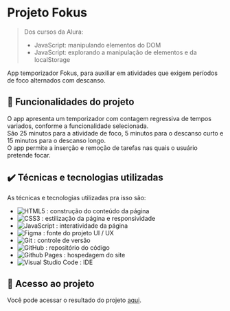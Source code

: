 


# Projeto Fokus

> Dos cursos da Alura:
> - JavaScript: manipulando elementos do DOM
> - JavaScript: explorando a manipulação de elementos e da localStorage

App temporizador Fokus, para auxiliar em atividades que exigem períodos de foco alternados com descanso.

## 🔨 Funcionalidades do projeto

O app apresenta um temporizador com contagem regressiva de tempos variados, conforme a funcionalidade selecionada.
<br>
São 25 minutos para a atividade de foco, 5 minutos para o descanso curto e 15 minutos para o descanso longo.
<br>
O app permite a inserção e remoção de tarefas nas quais o usuário pretende focar.

## ✔️ Técnicas e tecnologias utilizadas

As técnicas e tecnologias utilizadas pra isso são:

- ![HTML5](https://img.shields.io/badge/HTML5-E34F26?style=for-the-badge&logo=html5&logoColor=white") : construção do conteúdo da página
- ![CSS3](https://img.shields.io/badge/CSS3-1572B6?style=for-the-badge&logo=css3&logoColor=white") : estilização da página e responsividade
- ![JavaScript](https://img.shields.io/badge/JavaScript-323330?style=for-the-badge&logo=javascript&logoColor=F7DF1E") : interatividade da página
- ![Figma](https://img.shields.io/badge/figma-%23F24E1E.svg?style=for-the-badge&logo=figma&logoColor=white) : fonte do projeto UI / UX
- ![Git](https://img.shields.io/badge/git-%23F05033.svg?style=for-the-badge&logo=git&logoColor=white) : controle de versão
- ![GitHub](https://img.shields.io/badge/github-%23121011.svg?style=for-the-badge&logo=github&logoColor=white) : repositório do código
- ![Github Pages](https://img.shields.io/badge/github%20pages-121013?style=for-the-badge&logo=github&logoColor=white) : hospedagem do site
- ![Visual Studio Code](https://img.shields.io/badge/Visual%20Studio%20Code-0078d7.svg?style=for-the-badge&logo=visual-studio-code&logoColor=white) : IDE

## 📁 Acesso ao projeto

Você pode acessar o resultado do projeto [aqui](https://github.com/).

